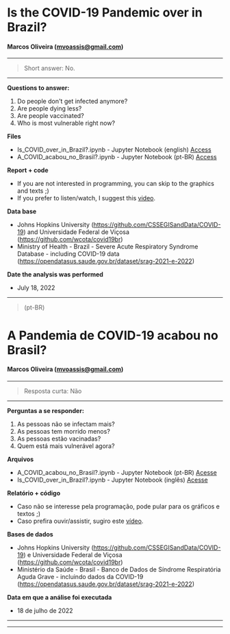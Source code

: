 # Is the COVID-19 Pandemic over in Brazil?
#### Marcos Oliveira (mvoassis@gmail.com)

***

> Short answer: No.

***

**Questions to answer:**

1. Do people don't get infected anymore?
2. Are people dying less?
3. Are people vaccinated?
4. Who is most vulnerable right now?

**Files**

* Is_COVID_over_in_Brazil?.ipynb - Jupyter Notebook (english) [Access](https://github.com/mvoassis/is_covid_over_in_brazil/blob/main/Is_COVID_over_in_Brazil%3F.ipynb) 
* A_COVID_acabou_no_Brasil?.ipynb - Jupyter Notebook (pt-BR) [Access](https://github.com/mvoassis/is_covid_over_in_brazil/blob/main/A_COVID_acabou_no_Brasil%3F.ipynb)

**Report + code**

* If you are not interested in programming, you can skip to the graphics and texts ;)
* If you prefer to listen/watch, I suggest this [video](https://youtu.be/C8SyK87_v2s).

**Data base**

* Johns Hopkins University (https://github.com/CSSEGISandData/COVID-19) and Universidade Federal de Viçosa (https://github.com/wcota/covid19br)
* Ministry of Health - Brazil - Severe Acute Respiratory Syndrome Database - including COVID-19 data (https://opendatasus.saude.gov.br/dataset/srag-2021-e-2022)
 
**Date the analysis was performed**

* July 18, 2022

***
> (pt-BR)
# A Pandemia de COVID-19 acabou no Brasil?
#### Marcos Oliveira (mvoassis@gmail.com)

***

> Resposta curta: Não

***

**Perguntas a se responder:**

1. As pessoas não se infectam mais?
2. As pessoas tem morrido menos? 
3. As pessoas estão vacinadas? 
4. Quem está mais vulnerável agora? 

**Arquivos**

* A_COVID_acabou_no_Brasil?.ipynb - Jupyter Notebook (pt-BR) [Acesse](https://github.com/mvoassis/is_covid_over_in_brazil/blob/main/A_COVID_acabou_no_Brasil%3F.ipynb)
* Is_COVID_over_in_Brazil?.ipynb - Jupyter Notebook (inglês) [Acesse](https://github.com/mvoassis/is_covid_over_in_brazil/blob/main/Is_COVID_over_in_Brazil%3F.ipynb) 

**Relatório + código**

* Caso não se interesse pela programação, pode pular para os gráficos e textos ;)
* Caso prefira ouvir/assistir, sugiro este [vídeo](https://youtu.be/C8SyK87_v2s).

**Bases de dados**

* Johns Hopkins University (https://github.com/CSSEGISandData/COVID-19) e Universidade Federal de Viçosa (https://github.com/wcota/covid19br)
* Ministério da Saúde - Brasil - Banco de Dados de Síndrome Respiratória Aguda Grave - incluindo dados da COVID-19 (https://opendatasus.saude.gov.br/dataset/srag-2021-e-2022)
 
**Data em que a análise foi executada**

* 18 de julho de 2022

***

***
